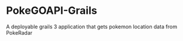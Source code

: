 # PokeGOAPI-Grails

A deployable grails 3 application that gets pokemon location data from PokeRadar
